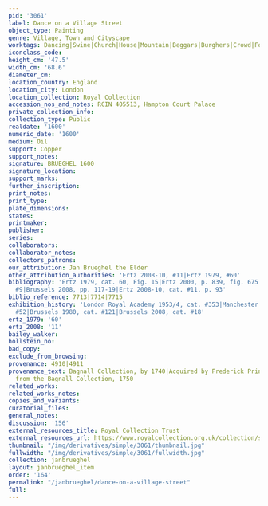 ```yaml
---
pid: '3061'
label: Dance on a Village Street
object_type: Painting
genre: Village, Town and Cityscape
worktags: Dancing|Swine|Church|House|Mountain|Beggars|Burghers|Crowd|Fools|Peasants|Kermis
iconclass_code:
height_cm: '47.5'
width_cm: '68.6'
diameter_cm:
location_country: England
location_city: London
location_collection: Royal Collection
accession_nos_and_notes: RCIN 405513, Hampton Court Palace
private_collection_info:
collection_type: Public
realdate: '1600'
numeric_date: '1600'
medium: Oil
support: Copper
support_notes:
signature: BRUEGHEL 1600
signature_location:
support_marks:
further_inscription:
print_notes:
print_type:
plate_dimensions:
states:
printmaker:
publisher:
series:
collaborators:
collaborator_notes:
collectors_patrons:
our_attribution: Jan Brueghel the Elder
other_attribution_authorities: 'Ertz 2008-10, #11|Ertz 1979, #60'
bibliography: 'Ertz 1979, cat. 60, Fig. 15|Ertz 2000, p. 839, fig. 675|White 2007,
  #9|Brussels 2008, pp. 117-19|Ertz 2008-10, cat. #11, p. 93'
biblio_reference: 7713|7714|7715
exhibition_history: 'London Royal Academy 1953/4, cat. #353|Manchester 1965, cat.
  #52|Brussels 1980, cat. #121|Brussels 2008, cat. #18'
ertz_1979: '60'
ertz_2008: '11'
bailey_walker:
hollstein_no:
bad_copy:
exclude_from_browsing:
provenance: 4910|4911
provenance_text: Bagnall Collection, by 1740|Acquired by Frederick Prince of Wales
  from the Bagnall Collection, 1750
related_works:
related_works_notes:
copies_and_variants:
curatorial_files:
general_notes:
discussion: '156'
external_resources_title: Royal Collection Trust
external_resources_url: https://www.royalcollection.org.uk/collection/search
thumbnail: "/img/derivatives/simple/3061/thumbnail.jpg"
fullwidth: "/img/derivatives/simple/3061/fullwidth.jpg"
collection: janbrueghel
layout: janbrueghel_item
order: '164'
permalink: "/janbrueghel/dance-on-a-village-street"
full:
---
```

